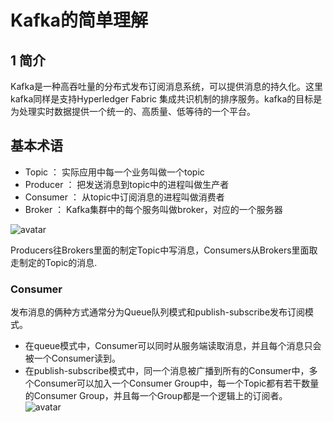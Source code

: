 # Kafka的简单理解
## 1 简介
Kafka是一种高吞吐量的分布式发布订阅消息系统，可以提供消息的持久化。这里kafka同样是支持Hyperledger Fabric 集成共识机制的排序服务。kafka的目标是为处理实时数据提供一个统一的、高质量、低等待的一个平台。

## 基本术语
- Topic ： 实际应用中每一个业务叫做一个topic
- Producer ： 把发送消息到topic中的进程叫做生产者
- Consumer ： 从topic中订阅消息的进程叫做消费者
- Broker ： Kafka集群中的每个服务叫做broker，对应的一个服务器

![avatar](https://github.com/tobesuperhero/MyPostPicture/blob/master/kafka.png)

Producers往Brokers里面的制定Topic中写消息，Consumers从Brokers里面取走制定的Topic的消息.

### Consumer
发布消息的俩种方式通常分为Queue队列模式和publish-subscribe发布订阅模式。
- 在queue模式中，Consumer可以同时从服务端读取消息，并且每个消息只会被一个Consumer读到。
- 在publish-subscribe模式中，同一个消息被广播到所有的Consumer中，多个Consumer可以加入一个Consumer Group中，每一个Topic都有若干数量的Consumer Group，并且每一个Group都是一个逻辑上的订阅者。
![avatar](https://github.com/tobesuperhero/MyPostPicture/blob/master/consumergroup.png)
